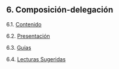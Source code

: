 ## 6. Composición-delegación

6.1. [Contenido](./6_1_Contenido.md)

6.2. [Presentación](./6_2_Presentacion.md)

6.3. [Guías](./6_3_Guias.md)

6.4. [Lecturas Sugeridas](./6_4_Lecturas_Sugeridas.md)
